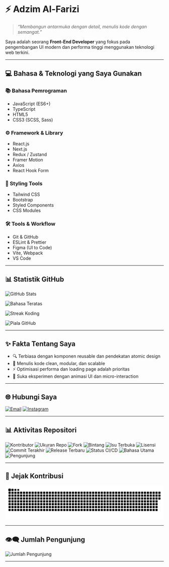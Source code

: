 # ⚡ Adzim Al-Farizi

> *“Membangun antarmuka dengan detail, menulis kode dengan semangat.”*

Saya adalah seorang **Front-End Developer** yang fokus pada pengembangan UI modern dan performa tinggi menggunakan teknologi web terkini.

---

## 💻 Bahasa & Teknologi yang Saya Gunakan

### 📚 Bahasa Pemrograman

- JavaScript (ES6+)
- TypeScript
- HTML5
- CSS3 (SCSS, Sass)

### ⚙️ Framework & Library

- React.js
- Next.js
- Redux / Zustand
- Framer Motion
- Axios
- React Hook Form

### 🎨 Styling Tools

- Tailwind CSS
- Bootstrap
- Styled Components
- CSS Modules

### 🛠️ Tools & Workflow

- Git & GitHub
- ESLint & Prettier
- Figma (UI to Code)
- Vite, Webpack
- VS Code

---

## 📊 Statistik GitHub

![GitHub Stats](https://github-readme-stats.vercel.app/api?username=Adzimalf&show_icons=true&theme=radical&hide_border=true&border_radius=8)

![Bahasa Teratas](https://github-readme-stats.vercel.app/api/top-langs/?username=Adzimalf&layout=compact&theme=radical&hide_border=true&border_radius=8)

![Streak Koding](https://streak-stats.demolab.com?user=Adzimalf&theme=radical&hide_border=true&border_radius=8)

![Piala GitHub](https://github-profile-trophy.vercel.app/?username=Adzimalf&theme=algolia&no-frame=true&margin-w=10&row=1)

---

## ✨ Fakta Tentang Saya

- 🔍 Terbiasa dengan komponen reusable dan pendekatan atomic design
- 🎯 Menulis kode clean, modular, dan scalable
- ⚡ Optimisasi performa dan loading page adalah prioritas
- 🚀 Suka eksperimen dengan animasi UI dan micro-interaction

---

## 🌐 Hubungi Saya

[![Email](https://img.shields.io/badge/Gmail-adzimalf@gmail.com-D14836?style=flat-square&logo=gmail&logoColor=white)](mailto:adzimalf@gmail.com)
[![Instagram](https://img.shields.io/badge/@adzim.alf-Instagram-E4405F?style=flat-square&logo=instagram&logoColor=white)](https://www.instagram.com/adzim.alf)

---

## 📊 Aktivitas Repositori

![Kontributor](https://img.shields.io/github/contributors/Adzimalf/github-readme-stats?style=for-the-badge)
![Ukuran Repo](https://img.shields.io/github/repo-size/Adzimalf/github-readme-stats?style=for-the-badge)
![Fork](https://img.shields.io/github/forks/Adzimalf/github-readme-stats?style=for-the-badge)
![Bintang](https://img.shields.io/github/stars/Adzimalf/github-readme-stats?style=for-the-badge)
![Isu Terbuka](https://img.shields.io/github/issues/Adzimalf/github-readme-stats?style=for-the-badge)
![Lisensi](https://img.shields.io/github/license/Adzimalf/github-readme-stats?style=for-the-badge)
![Commit Terakhir](https://img.shields.io/github/last-commit/Adzimalf/github-readme-stats?style=for-the-badge)
![Release Terbaru](https://img.shields.io/github/v/release/Adzimalf/github-readme-stats?style=for-the-badge)
![Status CI/CD](https://img.shields.io/github/actions/workflow/status/Adzimalf/github-readme-stats/ci.yml?branch=main&style=for-the-badge)
![Bahasa Utama](https://img.shields.io/github/languages/top/Adzimalf/github-readme-stats?style=for-the-badge)
![Pengunjung](https://komarev.com/ghpvc/?username=Adzimalf&label=Pengunjung&color=blue&style=for-the-badge)

---

## 🐍 Jejak Kontribusi

![GitHub Snake](https://raw.githubusercontent.com/Adzimalf/Adzimalf/output/github-contribution-grid-snake.svg)
<!-- retry snake -->
---

## 👁️‍🗨️ Jumlah Pengunjung

![Jumlah Pengunjung](https://komarev.com/ghpvc/?username=Adzimalf&style=flat-square&color=blueviolet)

---
